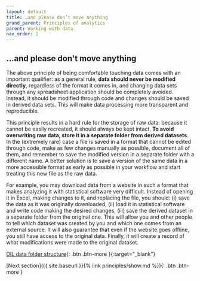 ```yaml
---
layout: default
title: …and please don’t move anything
grand_parent: Principles of analytics
parent: Working with data
nav_order: 2
---
```


## ...and please don't move anything

The above principle of being comfortable touching data comes with an important qualifier: as a general rule, **data should never be modified directly**, regardless of the format it comes in, and changing data sets through any spreadsheet application should be completely avoided. Instead, it should be modified through code and changes should be saved in derived data sets. This will make data processing more transparent and reproducible.

This principle results in a hard rule for the storage of raw data: because it cannot be easily recreated, it should always be kept intact. **To avoid overwriting raw data, store it in a separate folder from derived datasets**. In the (extremely rare) case a file is saved in a format that cannot be edited through code, make as few changes manually as possible,  document all of them, and remember to save the modified version in a separate folder with a different name. A better solution is to save a version of the same data in a more accessible format as early as possible in your workflow and start treating this new file as the raw data.

For example, you may download data from a website in such a format that makes analyzing it with statistical software very difficult. Instead of opening it in Excel, making changes to it, and replacing the file, you should: (i) save the data as it was originally downloaded, (ii) load it in statistical software and write code making the desired changes, (iii) save the derived dataset in a separate folder from the original one. This will allow you and other people to tell which dataset was created by you and which one comes from an external source. It will also guarantee that even if the website goes offline, you still have access to the original data. Finally, it will create a record of what modifications were made to the original dataset.

[DIL data folder structure](https://github.com/DevInnovationLab/dil-template-repo/tree/main/data){: .btn .btn-more }{:target="_blank"}

<span class="fs-8">
[Next section]({{ site.baseurl }}{% link principles/show.md %}){: .btn .btn-more }
</span>

